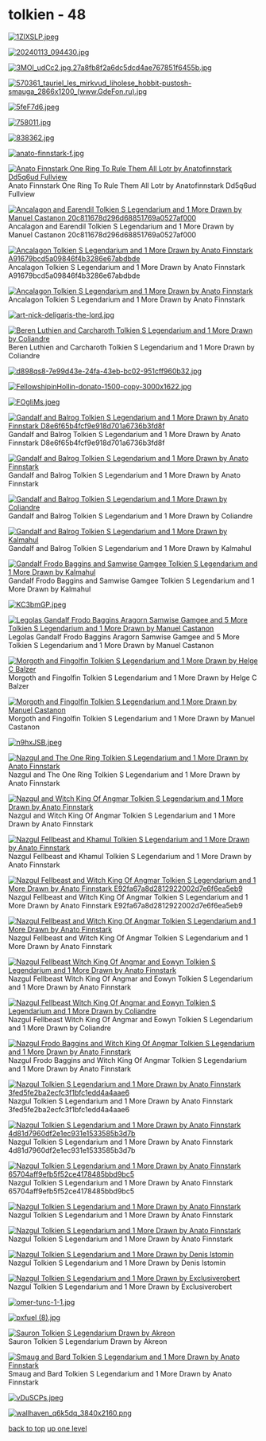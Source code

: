 # tolkien - 48
[![1ZlXSLP.jpeg](https://raw.githubusercontent.com/buckmanc/Wallpapers/main/desktop/tolkien/1ZlXSLP.jpeg "1ZlXSLP.jpeg")](https://raw.githubusercontent.com/buckmanc/Wallpapers/main/desktop/tolkien/1ZlXSLP.jpeg)

[![20240113_094430.jpg](https://raw.githubusercontent.com/buckmanc/Wallpapers/main/desktop/tolkien/20240113_094430.jpg "20240113_094430.jpg")](https://raw.githubusercontent.com/buckmanc/Wallpapers/main/desktop/tolkien/20240113_094430.jpg)

[![3MOl_udCc2.jpg.27a8fb8f2a6dc5dcd4ae767851f6455b.jpg](https://raw.githubusercontent.com/buckmanc/Wallpapers/main/desktop/tolkien/3MOl_udCc2.jpg.27a8fb8f2a6dc5dcd4ae767851f6455b.jpg "3MOl_udCc2.jpg.27a8fb8f2a6dc5dcd4ae767851f6455b.jpg")](https://raw.githubusercontent.com/buckmanc/Wallpapers/main/desktop/tolkien/3MOl_udCc2.jpg.27a8fb8f2a6dc5dcd4ae767851f6455b.jpg)

[![570361_tauriel_les_mirkvud_liholese_hobbit-pustosh-smauga_2866x1200_(www.GdeFon.ru).jpg](https://raw.githubusercontent.com/buckmanc/Wallpapers/main/desktop/tolkien/570361_tauriel_les_mirkvud_liholese_hobbit-pustosh-smauga_2866x1200_(www.GdeFon.ru).jpg "570361_tauriel_les_mirkvud_liholese_hobbit-pustosh-smauga_2866x1200_(www.GdeFon.ru).jpg")](https://raw.githubusercontent.com/buckmanc/Wallpapers/main/desktop/tolkien/570361_tauriel_les_mirkvud_liholese_hobbit-pustosh-smauga_2866x1200_(www.GdeFon.ru).jpg)

[![5feF7d6.jpeg](https://raw.githubusercontent.com/buckmanc/Wallpapers/main/desktop/tolkien/5feF7d6.jpeg "5feF7d6.jpeg")](https://raw.githubusercontent.com/buckmanc/Wallpapers/main/desktop/tolkien/5feF7d6.jpeg)

[![758011.jpg](https://raw.githubusercontent.com/buckmanc/Wallpapers/main/desktop/tolkien/758011.jpg "758011.jpg")](https://raw.githubusercontent.com/buckmanc/Wallpapers/main/desktop/tolkien/758011.jpg)

[![838362.jpg](https://raw.githubusercontent.com/buckmanc/Wallpapers/main/desktop/tolkien/838362.jpg "838362.jpg")](https://raw.githubusercontent.com/buckmanc/Wallpapers/main/desktop/tolkien/838362.jpg)

[![anato-finnstark-f.jpg](https://raw.githubusercontent.com/buckmanc/Wallpapers/main/desktop/tolkien/anato-finnstark-f.jpg "anato-finnstark-f.jpg")](https://raw.githubusercontent.com/buckmanc/Wallpapers/main/desktop/tolkien/anato-finnstark-f.jpg)

[![Anato Finnstark One Ring To Rule Them All Lotr by Anatofinnstark Dd5q6ud Fullview](https://raw.githubusercontent.com/buckmanc/Wallpapers/main/desktop/tolkien/anato-finnstark-one-ring-to-rule-them-all-lotr-by-anatofinnstark-dd5q6ud-fullview.jpg "Anato Finnstark One Ring To Rule Them All Lotr by Anatofinnstark Dd5q6ud Fullview")](https://raw.githubusercontent.com/buckmanc/Wallpapers/main/desktop/tolkien/anato-finnstark-one-ring-to-rule-them-all-lotr-by-anatofinnstark-dd5q6ud-fullview.jpg)\
Anato Finnstark One Ring To Rule Them All Lotr by Anatofinnstark Dd5q6ud Fullview

[![ Ancalagon and Earendil Tolkien S Legendarium and 1 More Drawn by Manuel Castanon 20c811678d296d68851769a0527af000](https://raw.githubusercontent.com/buckmanc/Wallpapers/main/desktop/tolkien/__ancalagon_and_earendil_tolkien_s_legendarium_and_1_more_drawn_by_manuel_castanon__20c811678d296d68851769a0527af000.jpg " Ancalagon and Earendil Tolkien S Legendarium and 1 More Drawn by Manuel Castanon 20c811678d296d68851769a0527af000")](https://raw.githubusercontent.com/buckmanc/Wallpapers/main/desktop/tolkien/__ancalagon_and_earendil_tolkien_s_legendarium_and_1_more_drawn_by_manuel_castanon__20c811678d296d68851769a0527af000.jpg)\
 Ancalagon and Earendil Tolkien S Legendarium and 1 More Drawn by Manuel Castanon 20c811678d296d68851769a0527af000

[![ Ancalagon Tolkien S Legendarium and 1 More Drawn by Anato Finnstark A91679bcd5a09846f4b3286e67abdbde](https://raw.githubusercontent.com/buckmanc/Wallpapers/main/desktop/tolkien/ancalagon_tolkien_s_legendarium_and_1_more_drawn_by_anato_finnstark__a91679bcd5a09846f4b3286e67abdbde.jpg " Ancalagon Tolkien S Legendarium and 1 More Drawn by Anato Finnstark A91679bcd5a09846f4b3286e67abdbde")](https://raw.githubusercontent.com/buckmanc/Wallpapers/main/desktop/tolkien/ancalagon_tolkien_s_legendarium_and_1_more_drawn_by_anato_finnstark__a91679bcd5a09846f4b3286e67abdbde.jpg)\
 Ancalagon Tolkien S Legendarium and 1 More Drawn by Anato Finnstark A91679bcd5a09846f4b3286e67abdbde

[![Ancalagon Tolkien S Legendarium and 1 More Drawn by Anato Finnstark](https://raw.githubusercontent.com/buckmanc/Wallpapers/main/desktop/tolkien/ancalagon_tolkien_s_legendarium_and_1_more_drawn_by_anato_finnstark.jpg "Ancalagon Tolkien S Legendarium and 1 More Drawn by Anato Finnstark")](https://raw.githubusercontent.com/buckmanc/Wallpapers/main/desktop/tolkien/ancalagon_tolkien_s_legendarium_and_1_more_drawn_by_anato_finnstark.jpg)\
Ancalagon Tolkien S Legendarium and 1 More Drawn by Anato Finnstark

[![art-nick-deligaris-the-lord.jpg](https://raw.githubusercontent.com/buckmanc/Wallpapers/main/desktop/tolkien/art-nick-deligaris-the-lord.jpg "art-nick-deligaris-the-lord.jpg")](https://raw.githubusercontent.com/buckmanc/Wallpapers/main/desktop/tolkien/art-nick-deligaris-the-lord.jpg)

[![Beren Luthien and Carcharoth Tolkien S Legendarium and 1 More Drawn by Coliandre](https://raw.githubusercontent.com/buckmanc/Wallpapers/main/desktop/tolkien/beren_luthien_and_carcharoth_tolkien_s_legendarium_and_1_more_drawn_by_coliandre.jpg "Beren Luthien and Carcharoth Tolkien S Legendarium and 1 More Drawn by Coliandre")](https://raw.githubusercontent.com/buckmanc/Wallpapers/main/desktop/tolkien/beren_luthien_and_carcharoth_tolkien_s_legendarium_and_1_more_drawn_by_coliandre.jpg)\
Beren Luthien and Carcharoth Tolkien S Legendarium and 1 More Drawn by Coliandre

[![d898qs8-7e99d43e-24fa-43eb-bc02-951cff960b32.jpg](https://raw.githubusercontent.com/buckmanc/Wallpapers/main/desktop/tolkien/d898qs8-7e99d43e-24fa-43eb-bc02-951cff960b32.jpg "d898qs8-7e99d43e-24fa-43eb-bc02-951cff960b32.jpg")](https://raw.githubusercontent.com/buckmanc/Wallpapers/main/desktop/tolkien/d898qs8-7e99d43e-24fa-43eb-bc02-951cff960b32.jpg)

[![FellowshipinHollin-donato-1500-copy-3000x1622.jpg](https://raw.githubusercontent.com/buckmanc/Wallpapers/main/desktop/tolkien/FellowshipinHollin-donato-1500-copy-3000x1622.jpg "FellowshipinHollin-donato-1500-copy-3000x1622.jpg")](https://raw.githubusercontent.com/buckmanc/Wallpapers/main/desktop/tolkien/FellowshipinHollin-donato-1500-copy-3000x1622.jpg)

[![FOgIiMs.jpeg](https://raw.githubusercontent.com/buckmanc/Wallpapers/main/desktop/tolkien/FOgIiMs.jpeg "FOgIiMs.jpeg")](https://raw.githubusercontent.com/buckmanc/Wallpapers/main/desktop/tolkien/FOgIiMs.jpeg)

[![ Gandalf and Balrog Tolkien S Legendarium and 1 More Drawn by Anato Finnstark D8e6f65b4fcf9e918d701a6736b3fd8f](https://raw.githubusercontent.com/buckmanc/Wallpapers/main/desktop/tolkien/gandalf_and_balrog_tolkien_s_legendarium_and_1_more_drawn_by_anato_finnstark__d8e6f65b4fcf9e918d701a6736b3fd8f.jpg " Gandalf and Balrog Tolkien S Legendarium and 1 More Drawn by Anato Finnstark D8e6f65b4fcf9e918d701a6736b3fd8f")](https://raw.githubusercontent.com/buckmanc/Wallpapers/main/desktop/tolkien/gandalf_and_balrog_tolkien_s_legendarium_and_1_more_drawn_by_anato_finnstark__d8e6f65b4fcf9e918d701a6736b3fd8f.jpg)\
 Gandalf and Balrog Tolkien S Legendarium and 1 More Drawn by Anato Finnstark D8e6f65b4fcf9e918d701a6736b3fd8f

[![Gandalf and Balrog Tolkien S Legendarium and 1 More Drawn by Anato Finnstark](https://raw.githubusercontent.com/buckmanc/Wallpapers/main/desktop/tolkien/gandalf_and_balrog_tolkien_s_legendarium_and_1_more_drawn_by_anato_finnstark.jpg "Gandalf and Balrog Tolkien S Legendarium and 1 More Drawn by Anato Finnstark")](https://raw.githubusercontent.com/buckmanc/Wallpapers/main/desktop/tolkien/gandalf_and_balrog_tolkien_s_legendarium_and_1_more_drawn_by_anato_finnstark.jpg)\
Gandalf and Balrog Tolkien S Legendarium and 1 More Drawn by Anato Finnstark

[![Gandalf and Balrog Tolkien S Legendarium and 1 More Drawn by Coliandre](https://raw.githubusercontent.com/buckmanc/Wallpapers/main/desktop/tolkien/gandalf_and_balrog_tolkien_s_legendarium_and_1_more_drawn_by_coliandre.jpg "Gandalf and Balrog Tolkien S Legendarium and 1 More Drawn by Coliandre")](https://raw.githubusercontent.com/buckmanc/Wallpapers/main/desktop/tolkien/gandalf_and_balrog_tolkien_s_legendarium_and_1_more_drawn_by_coliandre.jpg)\
Gandalf and Balrog Tolkien S Legendarium and 1 More Drawn by Coliandre

[![Gandalf and Balrog Tolkien S Legendarium and 1 More Drawn by Kalmahul](https://raw.githubusercontent.com/buckmanc/Wallpapers/main/desktop/tolkien/gandalf_and_balrog_tolkien_s_legendarium_and_1_more_drawn_by_kalmahul.jpg "Gandalf and Balrog Tolkien S Legendarium and 1 More Drawn by Kalmahul")](https://raw.githubusercontent.com/buckmanc/Wallpapers/main/desktop/tolkien/gandalf_and_balrog_tolkien_s_legendarium_and_1_more_drawn_by_kalmahul.jpg)\
Gandalf and Balrog Tolkien S Legendarium and 1 More Drawn by Kalmahul

[![Gandalf Frodo Baggins and Samwise Gamgee Tolkien S Legendarium and 1 More Drawn by Kalmahul](https://raw.githubusercontent.com/buckmanc/Wallpapers/main/desktop/tolkien/gandalf_frodo_baggins_and_samwise_gamgee_tolkien_s_legendarium_and_1_more_drawn_by_kalmahul.jpg "Gandalf Frodo Baggins and Samwise Gamgee Tolkien S Legendarium and 1 More Drawn by Kalmahul")](https://raw.githubusercontent.com/buckmanc/Wallpapers/main/desktop/tolkien/gandalf_frodo_baggins_and_samwise_gamgee_tolkien_s_legendarium_and_1_more_drawn_by_kalmahul.jpg)\
Gandalf Frodo Baggins and Samwise Gamgee Tolkien S Legendarium and 1 More Drawn by Kalmahul

[![KC3bmGP.jpeg](https://raw.githubusercontent.com/buckmanc/Wallpapers/main/desktop/tolkien/KC3bmGP.jpeg "KC3bmGP.jpeg")](https://raw.githubusercontent.com/buckmanc/Wallpapers/main/desktop/tolkien/KC3bmGP.jpeg)

[![Legolas Gandalf Frodo Baggins Aragorn Samwise Gamgee and 5 More Tolkien S Legendarium and 1 More Drawn by Manuel Castanon](https://raw.githubusercontent.com/buckmanc/Wallpapers/main/desktop/tolkien/legolas_gandalf_frodo_baggins_aragorn_samwise_gamgee_and_5_more_tolkien_s_legendarium_and_1_more_drawn_by_manuel_castanon.jpg "Legolas Gandalf Frodo Baggins Aragorn Samwise Gamgee and 5 More Tolkien S Legendarium and 1 More Drawn by Manuel Castanon")](https://raw.githubusercontent.com/buckmanc/Wallpapers/main/desktop/tolkien/legolas_gandalf_frodo_baggins_aragorn_samwise_gamgee_and_5_more_tolkien_s_legendarium_and_1_more_drawn_by_manuel_castanon.jpg)\
Legolas Gandalf Frodo Baggins Aragorn Samwise Gamgee and 5 More Tolkien S Legendarium and 1 More Drawn by Manuel Castanon

[![Morgoth and Fingolfin Tolkien S Legendarium and 1 More Drawn by Helge C Balzer](https://raw.githubusercontent.com/buckmanc/Wallpapers/main/desktop/tolkien/morgoth_and_fingolfin_tolkien_s_legendarium_and_1_more_drawn_by_helge_c_balzer.jpg "Morgoth and Fingolfin Tolkien S Legendarium and 1 More Drawn by Helge C Balzer")](https://raw.githubusercontent.com/buckmanc/Wallpapers/main/desktop/tolkien/morgoth_and_fingolfin_tolkien_s_legendarium_and_1_more_drawn_by_helge_c_balzer.jpg)\
Morgoth and Fingolfin Tolkien S Legendarium and 1 More Drawn by Helge C Balzer

[![Morgoth and Fingolfin Tolkien S Legendarium and 1 More Drawn by Manuel Castanon](https://raw.githubusercontent.com/buckmanc/Wallpapers/main/desktop/tolkien/morgoth_and_fingolfin_tolkien_s_legendarium_and_1_more_drawn_by_manuel_castanon.jpg "Morgoth and Fingolfin Tolkien S Legendarium and 1 More Drawn by Manuel Castanon")](https://raw.githubusercontent.com/buckmanc/Wallpapers/main/desktop/tolkien/morgoth_and_fingolfin_tolkien_s_legendarium_and_1_more_drawn_by_manuel_castanon.jpg)\
Morgoth and Fingolfin Tolkien S Legendarium and 1 More Drawn by Manuel Castanon

[![n9hxJSB.jpeg](https://raw.githubusercontent.com/buckmanc/Wallpapers/main/desktop/tolkien/n9hxJSB.jpeg "n9hxJSB.jpeg")](https://raw.githubusercontent.com/buckmanc/Wallpapers/main/desktop/tolkien/n9hxJSB.jpeg)

[![Nazgul and The One Ring Tolkien S Legendarium and 1 More Drawn by Anato Finnstark](https://raw.githubusercontent.com/buckmanc/Wallpapers/main/desktop/tolkien/nazgul_and_the_one_ring_tolkien_s_legendarium_and_1_more_drawn_by_anato_finnstark.jpg "Nazgul and The One Ring Tolkien S Legendarium and 1 More Drawn by Anato Finnstark")](https://raw.githubusercontent.com/buckmanc/Wallpapers/main/desktop/tolkien/nazgul_and_the_one_ring_tolkien_s_legendarium_and_1_more_drawn_by_anato_finnstark.jpg)\
Nazgul and The One Ring Tolkien S Legendarium and 1 More Drawn by Anato Finnstark

[![Nazgul and Witch King Of Angmar Tolkien S Legendarium and 1 More Drawn by Anato Finnstark](https://raw.githubusercontent.com/buckmanc/Wallpapers/main/desktop/tolkien/nazgul_and_witch_king_of_angmar_tolkien_s_legendarium_and_1_more_drawn_by_anato_finnstark.jpg "Nazgul and Witch King Of Angmar Tolkien S Legendarium and 1 More Drawn by Anato Finnstark")](https://raw.githubusercontent.com/buckmanc/Wallpapers/main/desktop/tolkien/nazgul_and_witch_king_of_angmar_tolkien_s_legendarium_and_1_more_drawn_by_anato_finnstark.jpg)\
Nazgul and Witch King Of Angmar Tolkien S Legendarium and 1 More Drawn by Anato Finnstark

[![Nazgul Fellbeast and Khamul Tolkien S Legendarium and 1 More Drawn by Anato Finnstark](https://raw.githubusercontent.com/buckmanc/Wallpapers/main/desktop/tolkien/nazgul_fellbeast_and_khamul_tolkien_s_legendarium_and_1_more_drawn_by_anato_finnstark.jpg "Nazgul Fellbeast and Khamul Tolkien S Legendarium and 1 More Drawn by Anato Finnstark")](https://raw.githubusercontent.com/buckmanc/Wallpapers/main/desktop/tolkien/nazgul_fellbeast_and_khamul_tolkien_s_legendarium_and_1_more_drawn_by_anato_finnstark.jpg)\
Nazgul Fellbeast and Khamul Tolkien S Legendarium and 1 More Drawn by Anato Finnstark

[![ Nazgul Fellbeast and Witch King Of Angmar Tolkien S Legendarium and 1 More Drawn by Anato Finnstark E92fa67a8d2812922002d7e6f6ea5eb9](https://raw.githubusercontent.com/buckmanc/Wallpapers/main/desktop/tolkien/nazgul_fellbeast_and_witch_king_of_angmar_tolkien_s_legendarium_and_1_more_drawn_by_anato_finnstark__e92fa67a8d2812922002d7e6f6ea5eb9.jpg " Nazgul Fellbeast and Witch King Of Angmar Tolkien S Legendarium and 1 More Drawn by Anato Finnstark E92fa67a8d2812922002d7e6f6ea5eb9")](https://raw.githubusercontent.com/buckmanc/Wallpapers/main/desktop/tolkien/nazgul_fellbeast_and_witch_king_of_angmar_tolkien_s_legendarium_and_1_more_drawn_by_anato_finnstark__e92fa67a8d2812922002d7e6f6ea5eb9.jpg)\
 Nazgul Fellbeast and Witch King Of Angmar Tolkien S Legendarium and 1 More Drawn by Anato Finnstark E92fa67a8d2812922002d7e6f6ea5eb9

[![Nazgul Fellbeast and Witch King Of Angmar Tolkien S Legendarium and 1 More Drawn by Anato Finnstark](https://raw.githubusercontent.com/buckmanc/Wallpapers/main/desktop/tolkien/nazgul_fellbeast_and_witch_king_of_angmar_tolkien_s_legendarium_and_1_more_drawn_by_anato_finnstark.jpg "Nazgul Fellbeast and Witch King Of Angmar Tolkien S Legendarium and 1 More Drawn by Anato Finnstark")](https://raw.githubusercontent.com/buckmanc/Wallpapers/main/desktop/tolkien/nazgul_fellbeast_and_witch_king_of_angmar_tolkien_s_legendarium_and_1_more_drawn_by_anato_finnstark.jpg)\
Nazgul Fellbeast and Witch King Of Angmar Tolkien S Legendarium and 1 More Drawn by Anato Finnstark

[![Nazgul Fellbeast Witch King Of Angmar and Eowyn Tolkien S Legendarium and 1 More Drawn by Anato Finnstark](https://raw.githubusercontent.com/buckmanc/Wallpapers/main/desktop/tolkien/nazgul_fellbeast_witch_king_of_angmar_and_eowyn_tolkien_s_legendarium_and_1_more_drawn_by_anato_finnstark.jpg "Nazgul Fellbeast Witch King Of Angmar and Eowyn Tolkien S Legendarium and 1 More Drawn by Anato Finnstark")](https://raw.githubusercontent.com/buckmanc/Wallpapers/main/desktop/tolkien/nazgul_fellbeast_witch_king_of_angmar_and_eowyn_tolkien_s_legendarium_and_1_more_drawn_by_anato_finnstark.jpg)\
Nazgul Fellbeast Witch King Of Angmar and Eowyn Tolkien S Legendarium and 1 More Drawn by Anato Finnstark

[![Nazgul Fellbeast Witch King Of Angmar and Eowyn Tolkien S Legendarium and 1 More Drawn by Coliandre](https://raw.githubusercontent.com/buckmanc/Wallpapers/main/desktop/tolkien/nazgul_fellbeast_witch_king_of_angmar_and_eowyn_tolkien_s_legendarium_and_1_more_drawn_by_coliandre.jpg "Nazgul Fellbeast Witch King Of Angmar and Eowyn Tolkien S Legendarium and 1 More Drawn by Coliandre")](https://raw.githubusercontent.com/buckmanc/Wallpapers/main/desktop/tolkien/nazgul_fellbeast_witch_king_of_angmar_and_eowyn_tolkien_s_legendarium_and_1_more_drawn_by_coliandre.jpg)\
Nazgul Fellbeast Witch King Of Angmar and Eowyn Tolkien S Legendarium and 1 More Drawn by Coliandre

[![Nazgul Frodo Baggins and Witch King Of Angmar Tolkien S Legendarium and 1 More Drawn by Anato Finnstark](https://raw.githubusercontent.com/buckmanc/Wallpapers/main/desktop/tolkien/nazgul_frodo_baggins_and_witch_king_of_angmar_tolkien_s_legendarium_and_1_more_drawn_by_anato_finnstark.jpg "Nazgul Frodo Baggins and Witch King Of Angmar Tolkien S Legendarium and 1 More Drawn by Anato Finnstark")](https://raw.githubusercontent.com/buckmanc/Wallpapers/main/desktop/tolkien/nazgul_frodo_baggins_and_witch_king_of_angmar_tolkien_s_legendarium_and_1_more_drawn_by_anato_finnstark.jpg)\
Nazgul Frodo Baggins and Witch King Of Angmar Tolkien S Legendarium and 1 More Drawn by Anato Finnstark

[![ Nazgul Tolkien S Legendarium and 1 More Drawn by Anato Finnstark 3fed5fe2ba2ecfc3f1bfc1edd4a4aae6](https://raw.githubusercontent.com/buckmanc/Wallpapers/main/desktop/tolkien/nazgul_tolkien_s_legendarium_and_1_more_drawn_by_anato_finnstark__3fed5fe2ba2ecfc3f1bfc1edd4a4aae6.jpg " Nazgul Tolkien S Legendarium and 1 More Drawn by Anato Finnstark 3fed5fe2ba2ecfc3f1bfc1edd4a4aae6")](https://raw.githubusercontent.com/buckmanc/Wallpapers/main/desktop/tolkien/nazgul_tolkien_s_legendarium_and_1_more_drawn_by_anato_finnstark__3fed5fe2ba2ecfc3f1bfc1edd4a4aae6.jpg)\
 Nazgul Tolkien S Legendarium and 1 More Drawn by Anato Finnstark 3fed5fe2ba2ecfc3f1bfc1edd4a4aae6

[![ Nazgul Tolkien S Legendarium and 1 More Drawn by Anato Finnstark 4d81d7960df2e1ec931e1533585b3d7b](https://raw.githubusercontent.com/buckmanc/Wallpapers/main/desktop/tolkien/nazgul_tolkien_s_legendarium_and_1_more_drawn_by_anato_finnstark__4d81d7960df2e1ec931e1533585b3d7b.jpg " Nazgul Tolkien S Legendarium and 1 More Drawn by Anato Finnstark 4d81d7960df2e1ec931e1533585b3d7b")](https://raw.githubusercontent.com/buckmanc/Wallpapers/main/desktop/tolkien/nazgul_tolkien_s_legendarium_and_1_more_drawn_by_anato_finnstark__4d81d7960df2e1ec931e1533585b3d7b.jpg)\
 Nazgul Tolkien S Legendarium and 1 More Drawn by Anato Finnstark 4d81d7960df2e1ec931e1533585b3d7b

[![ Nazgul Tolkien S Legendarium and 1 More Drawn by Anato Finnstark 65704aff9efb5f52ce4178485bbd9bc5](https://raw.githubusercontent.com/buckmanc/Wallpapers/main/desktop/tolkien/nazgul_tolkien_s_legendarium_and_1_more_drawn_by_anato_finnstark__65704aff9efb5f52ce4178485bbd9bc5.jpg " Nazgul Tolkien S Legendarium and 1 More Drawn by Anato Finnstark 65704aff9efb5f52ce4178485bbd9bc5")](https://raw.githubusercontent.com/buckmanc/Wallpapers/main/desktop/tolkien/nazgul_tolkien_s_legendarium_and_1_more_drawn_by_anato_finnstark__65704aff9efb5f52ce4178485bbd9bc5.jpg)\
 Nazgul Tolkien S Legendarium and 1 More Drawn by Anato Finnstark 65704aff9efb5f52ce4178485bbd9bc5

[![Nazgul Tolkien S Legendarium and 1 More Drawn by Anato Finnstark](https://raw.githubusercontent.com/buckmanc/Wallpapers/main/desktop/tolkien/nazgul_tolkien_s_legendarium_and_1_more_drawn_by_anato_finnstark.jpg "Nazgul Tolkien S Legendarium and 1 More Drawn by Anato Finnstark")](https://raw.githubusercontent.com/buckmanc/Wallpapers/main/desktop/tolkien/nazgul_tolkien_s_legendarium_and_1_more_drawn_by_anato_finnstark.jpg)\
Nazgul Tolkien S Legendarium and 1 More Drawn by Anato Finnstark

[![Nazgul Tolkien S Legendarium and 1 More Drawn by Anato Finnstark](https://raw.githubusercontent.com/buckmanc/Wallpapers/main/desktop/tolkien/nazgul_tolkien_s_legendarium_and_1_more_drawn_by_anato_finnstark.png "Nazgul Tolkien S Legendarium and 1 More Drawn by Anato Finnstark")](https://raw.githubusercontent.com/buckmanc/Wallpapers/main/desktop/tolkien/nazgul_tolkien_s_legendarium_and_1_more_drawn_by_anato_finnstark.png)\
Nazgul Tolkien S Legendarium and 1 More Drawn by Anato Finnstark

[![Nazgul Tolkien S Legendarium and 1 More Drawn by Denis Istomin](https://raw.githubusercontent.com/buckmanc/Wallpapers/main/desktop/tolkien/nazgul_tolkien_s_legendarium_and_1_more_drawn_by_denis_istomin.png "Nazgul Tolkien S Legendarium and 1 More Drawn by Denis Istomin")](https://raw.githubusercontent.com/buckmanc/Wallpapers/main/desktop/tolkien/nazgul_tolkien_s_legendarium_and_1_more_drawn_by_denis_istomin.png)\
Nazgul Tolkien S Legendarium and 1 More Drawn by Denis Istomin

[![Nazgul Tolkien S Legendarium and 1 More Drawn by Exclusiverobert](https://raw.githubusercontent.com/buckmanc/Wallpapers/main/desktop/tolkien/nazgul_tolkien_s_legendarium_and_1_more_drawn_by_exclusiverobert.jpg "Nazgul Tolkien S Legendarium and 1 More Drawn by Exclusiverobert")](https://raw.githubusercontent.com/buckmanc/Wallpapers/main/desktop/tolkien/nazgul_tolkien_s_legendarium_and_1_more_drawn_by_exclusiverobert.jpg)\
Nazgul Tolkien S Legendarium and 1 More Drawn by Exclusiverobert

[![omer-tunc-1-1.jpg](https://raw.githubusercontent.com/buckmanc/Wallpapers/main/desktop/tolkien/omer-tunc-1-1.jpg "omer-tunc-1-1.jpg")](https://raw.githubusercontent.com/buckmanc/Wallpapers/main/desktop/tolkien/omer-tunc-1-1.jpg)

[![pxfuel (8).jpg](https://raw.githubusercontent.com/buckmanc/Wallpapers/main/desktop/tolkien/pxfuel%20(8).jpg "pxfuel (8).jpg")](https://raw.githubusercontent.com/buckmanc/Wallpapers/main/desktop/tolkien/pxfuel%20(8).jpg)

[![Sauron Tolkien S Legendarium Drawn by Akreon](https://raw.githubusercontent.com/buckmanc/Wallpapers/main/desktop/tolkien/sauron_tolkien_s_legendarium_drawn_by_akreon.jpg "Sauron Tolkien S Legendarium Drawn by Akreon")](https://raw.githubusercontent.com/buckmanc/Wallpapers/main/desktop/tolkien/sauron_tolkien_s_legendarium_drawn_by_akreon.jpg)\
Sauron Tolkien S Legendarium Drawn by Akreon

[![Smaug and Bard Tolkien S Legendarium and 1 More Drawn by Anato Finnstark](https://raw.githubusercontent.com/buckmanc/Wallpapers/main/desktop/tolkien/smaug_and_bard_tolkien_s_legendarium_and_1_more_drawn_by_anato_finnstark.jpg "Smaug and Bard Tolkien S Legendarium and 1 More Drawn by Anato Finnstark")](https://raw.githubusercontent.com/buckmanc/Wallpapers/main/desktop/tolkien/smaug_and_bard_tolkien_s_legendarium_and_1_more_drawn_by_anato_finnstark.jpg)\
Smaug and Bard Tolkien S Legendarium and 1 More Drawn by Anato Finnstark

[![vDuSCPs.jpeg](https://raw.githubusercontent.com/buckmanc/Wallpapers/main/desktop/tolkien/vDuSCPs.jpeg "vDuSCPs.jpeg")](https://raw.githubusercontent.com/buckmanc/Wallpapers/main/desktop/tolkien/vDuSCPs.jpeg)

[![wallhaven_q6k5dq_3840x2160.png](https://raw.githubusercontent.com/buckmanc/Wallpapers/main/desktop/tolkien/wallhaven_q6k5dq_3840x2160.png "wallhaven_q6k5dq_3840x2160.png")](https://raw.githubusercontent.com/buckmanc/Wallpapers/main/desktop/tolkien/wallhaven_q6k5dq_3840x2160.png)



[back to top](#)
[up one level](/desktop/README.MD)
